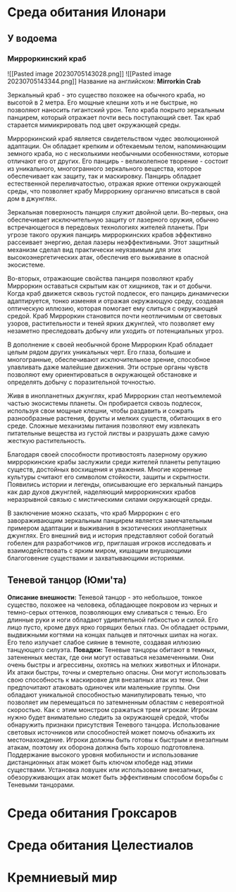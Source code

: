 # Среда обитания Илонари

## У водоема

### Мирроркинский краб
![[Pasted image 20230705143028.png]]
![[Pasted image 20230705143344.png]]
Название на английском: **Mirrorkin Crab**

Зеркальный краб - это существо похожее на обычного краба, но высотой в 2 метра. Его мощные клешни хоть и не быстрые, но позволяют наносить гигантский урон. Тело краба покрыто зеркальным панцирем, который отражает почти весь поступающий свет. Так краб старается мимикрировать под цвет окружающей среды. 
  
Мирроркинский краб является свидетельством чудес эволюционной адаптации. Он обладает крепким и обтекаемым телом, напоминающим земного краба, но с несколькими необычными особенностями, которые отличают его от других. Его панцирь - великолепное творение - состоит из уникального, многогранного зеркального вещества, которое обеспечивает как защиту, так и маскировку. Панцирь обладает естественной переливчатостью, отражая яркие оттенки окружающей среды, что позволяет крабу Мирроркину органично вписаться в свой дом в джунглях.  
  
Зеркальная поверхность панциря служит двойной цели. Во-первых, она обеспечивает исключительную защиту от лазерного оружия, обычно встречающегося в передовых технологиях жителей планеты. При угрозе такого оружия панцирь мирроркинских крабов эффективно рассеивает энергию, делая лазеры неэффективными. Этот защитный механизм сделал вид практически неуязвимым для этих высокоэнергетических атак, обеспечив его выживание в опасной экосистеме.  
  
Во-вторых, отражающие свойства панциря позволяют крабу Мирроркин оставаться скрытым как от хищников, так и от добычи. Когда краб движется сквозь густой подлесок, его панцирь динамически адаптируется, тонко изменяя и отражая окружающую среду, создавая оптическую иллюзию, которая помогает ему слиться с окружающей средой. Краб Мирроркин становится почти неотличимым от световых узоров, растительности и теней ярких джунглей, что позволяет ему незаметно преследовать добычу или уходить от потенциальных угроз.  
  
В дополнение к своей необычной броне Мирроркин Краб обладает целым рядом других уникальных черт. Его глаза, большие и многогранные, обеспечивают исключительное зрение, способное улавливать даже малейшие движения. Эти острые органы чувств позволяют ему ориентироваться в окружающей обстановке и определять добычу с поразительной точностью.  
  
Живя в инопланетных джунглях, краб Мирроркин стал неотъемлемой частью экосистемы планеты. Он пробирается сквозь подлесок, используя свои мощные клешни, чтобы раздавить и сожрать разнообразные растения, фрукты и мелких существ, обитающих в его среде. Сложные механизмы питания позволяют ему извлекать питательные вещества из густой листвы и разрушать даже самую жесткую растительность.  
  
Благодаря своей способности противостоять лазерному оружию мирроркинские крабы заслужили среди жителей планеты репутацию существ, достойных восхищения и уважения. Многие коренные культуры считают его символом стойкости, защиты и скрытности. Появились истории и легенды, описывающие его зеркальный панцирь как дар духов джунглей, наделяющий мирроркинских крабов неразрывной связью с мистическими силами окружающей среды.  
  
В заключение можно сказать, что краб Мирроркин с его завораживающим зеркальным панцирем является замечательным примером адаптации и выживания в экзотических инопланетных джунглях. Его внешний вид и история представляют собой богатый гобелен для разработчиков игр, приглашая игроков исследовать и взаимодействовать с ярким миром, кишащим внушающими благоговение существами и захватывающими историями.

## Теневой танцор (Юми'та)
**Описание внешности:** 
Теневой танцор - это небольшое, тонкое существо, похожее на человека, обладающее покровом из черных и темно-серых оттенков, позволяющих ему сливаться с тенью. Его длинные руки и ноги обладают удивительной гибкостью и силой. Его лицо пусто, кроме двух ярко горящих белых глаз. Он обладает острыми, выдвижными когтями на концах пальцев и пяточных шипах на ногах. Его тело излучает слабое сияние в темноте, создавая иллюзию танцующего силуэта. 
**Повадки:** 
Теневые танцоры обитают в темных, затененных местах, где они могут оставаться незамеченными. Они очень быстры и агрессивны, охотясь на мелких животных и Илонари. Их атаки быстры, точны и смертельно опасны. Они могут использовать свою способность к маскировке для внезапных атак из тени. Они предпочитают атаковать одиночек или маленькие группы. Они обладают уникальной способностью манипулировать тенью, что позволяет им перемещаться по затемненным областям с невероятной скоростью. Как с этим монстром сражаться трем игрокам: Игрокам нужно будет внимательно следить за окружающей средой, чтобы обнаружить признаки присутствия Теневого танцора. Использование световых источников или способностей может помочь обнажить их местонахождение. Игроки должны быть готовы к быстрым и внезапным атакам, поэтому их оборона должна быть хорошо подготовлена. Поддержание высокого уровня мобильности и использование дистанционных атак может быть ключом кпобеде над этими существами. Установка ловушек или использование внезапных, обезоруживающих атак может быть эффективным способом борьбы с Теневыми танцорами.

# Среда обитания Гроксаров

# Среда обитания Целестиалов

# Кремниевый мир
